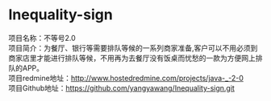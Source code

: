 # Inequality-sign
项目名称：不等号2.0
</br>项目简介：为餐厅、银行等需要排队等候的一系列商家准备,客户可以不用必须到商家店里才能进行排队等候，不用再为去餐厅没有饭桌而忧愁的一款为方便网上排队的APP。
</br>项目redmine地址：http://www.hostedredmine.com/projects/java-_-2-0
</br>项目Github地址：https://github.com/yangyawang/Inequality-sign.git
